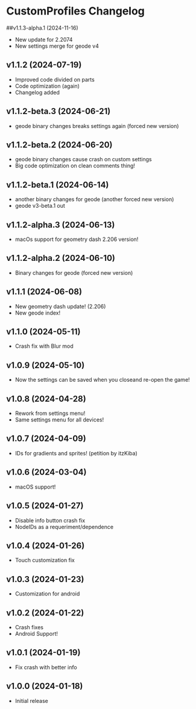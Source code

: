 # CustomProfiles Changelog

##v1.1.3-alpha.1 (2024-11-16)
- New update for 2.2074
- New settings merge for geode v4

## v1.1.2 (2024-07-19)
- Improved code divided on parts
- Code optimization (again)
- Changelog added

## v1.1.2-beta.3 (2024-06-21)
- geode binary changes breaks settings again (forced new version)

## v1.1.2-beta.2 (2024-06-20)
- geode binary changes cause crash on custom settings
- Big code optimization on clean comments thing!

## v1.1.2-beta.1 (2024-06-14)
- another binary changes for geode (another forced new version)
- geode v3-beta.1 out

## v1.1.2-alpha.3 (2024-06-13)
- macOs support for geometry dash 2.206 version!

## v1.1.2-alpha.2 (2024-06-10)
- Binary changes for geode (forced new version)

## v1.1.1 (2024-06-08)
- New geometry dash update! (2.206)
- New geode index!

## v1.1.0 (2024-05-11)
- Crash fix with Blur mod

## v1.0.9 (2024-05-10)
- Now the settings can be saved when you closeand re-open the game!

## v1.0.8 (2024-04-28)
- Rework from settings menu!
- Same settings menu for all devices!

## v1.0.7 (2024-04-09)
- IDs for gradients and sprites! (petition by itzKiba)

## v1.0.6 (2024-03-04)
- macOS support!

## v1.0.5 (2024-01-27)
- Disable info button crash fix
- NodeIDs as a requeriment/dependence

## v1.0.4 (2024-01-26)
- Touch customization fix

## v1.0.3 (2024-01-23)
- Customization for android

## v1.0.2 (2024-01-22)
- Crash fixes
- Android Support!

## v1.0.1 (2024-01-19)
- Fix crash with better info

## v1.0.0 (2024-01-18)
- Initial release